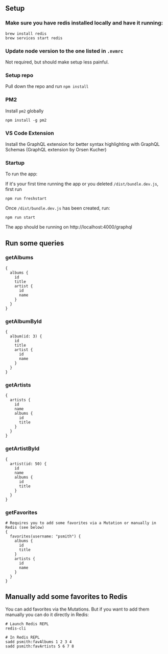 ## Setup

### Make sure you have **redis** installed locally and have it running:

```
brew install redis
brew services start redis
```

### Update node version to the one listed in `.nvmrc` 
Not required, but should make setup less painful.

### Setup repo
Pull down the repo and run `npm install`

### PM2
Install `pm2` globally
```
npm install -g pm2
```

### VS Code Extension
Install the GraphQL extension for better syntax highlighting with GraphQL Schemas (GraphQL extension by Orsen Kucher)

### Startup
To run the app:

If it's your first time running the app or you deleted `/dist/bundle.dev.js`, first run 
```
npm run freshstart
```

Once `/dist/bundle.dev.js` has been created, run: 

```
npm run start
```


The app should be running on http://localhost:4000/graphql


## Run some queries

### getAlbums
```
{
  albums {
    id
    title
    artist {
      id
      name
    }
  }
}
```

### getAlbumById
```
{
  album(id: 3) {
    id
    title
    artist {
      id
      name
    }
  }
}
```

### getArtists
```
{
  artists {
    id
    name
    albums {
      id
      title
    }
  }
}
```

### getArtistById
```
{
  artist(id: 50) {
    id
    name
    albums {
      id
      title
    }
  }
}
```

### getFavorites
```
# Requires you to add some favorites via a Mutation or manually in Redis (see below)
{
  favorites(username: "psmith") {
    albums {
      id
      title
    }
    artists {
      id
      name
    }
  }
}
```

## Manually add some favorites to Redis

You can add favorites via the Mutations. But if you want to add them manually you can do it directly in Redis:

```
# Launch Redis REPL
redis-cli

# In Redis REPL
sadd psmith:favAlbums 1 2 3 4
sadd psmith:favArtists 5 6 7 8
```